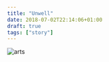 ```yaml
---
title: "Unwell"
date: 2018-07-02T22:14:06+01:00
draft: true
tags: ["story"]
---
```


![arts](/static/typed/unwell.png)
